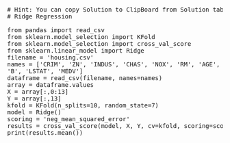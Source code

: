<pre class="file" data-target="clipboard">
# Hint: You can copy Solution to ClipBoard from Solution tab in Step 2
# Ridge Regression

from pandas import read_csv
from sklearn.model_selection import KFold
from sklearn.model_selection import cross_val_score
from sklearn.linear_model import Ridge
filename = 'housing.csv'
names = ['CRIM', 'ZN', 'INDUS', 'CHAS', 'NOX', 'RM', 'AGE', 'DIS', 'RAD', 'TAX', 'PTRATIO',
'B', 'LSTAT', 'MEDV']
dataframe = read_csv(filename, names=names)
array = dataframe.values
X = array[:,0:13]
Y = array[:,13]
kfold = KFold(n_splits=10, random_state=7)
model = Ridge()
scoring = 'neg_mean_squared_error'
results = cross_val_score(model, X, Y, cv=kfold, scoring=scoring)
print(results.mean())

</pre>